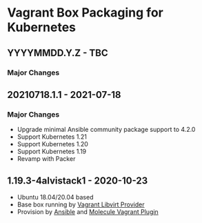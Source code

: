 # Vagrant Box Packaging for Kubernetes

## YYYYMMDD.Y.Z - TBC

### Major Changes

## 20210718.1.1 - 2021-07-18

### Major Changes

  - Upgrade minimal Ansible community package support to 4.2.0
  - Support Kubernetes 1.21
  - Support Kubernetes 1.20
  - Support Kubernetes 1.19
  - Revamp with Packer

## 1.19.3-4alvistack1 - 2020-10-23

  - Ubuntu 18.04/20.04 based
  - Base box running by [Vagrant Libvirt
    Provider](https://github.com/vagrant-libvirt/vagrant-libvirt)
  - Provision by [Ansible](https://www.ansible.com/) and [Molecule
    Vagrant
    Plugin](https://github.com/ansible-community/molecule-vagrant)
